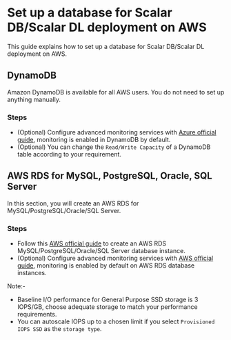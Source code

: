 # Set up a database for Scalar DB/Scalar DL deployment on AWS

This guide explains how to set up a database for Scalar DB/Scalar DL deployment on AWS.

## DynamoDB

Amazon DynamoDB is available for all AWS users. You do not need to set up anything manually.

### Steps

* (Optional) Configure advanced monitoring services with [Azure official guide](https://docs.aws.amazon.com/amazondynamodb/latest/developerguide/monitoring-automated-manual.html), monitoring is enabled in DynamoDB by default.
* (Optional) You can change the `Read/Write Capacity` of a DynamoDB table according to your requirement.

## AWS RDS for MySQL, PostgreSQL, Oracle, SQL Server

In this section, you will create an AWS RDS for MySQL/PostgreSQL/Oracle/SQL Server.

### Steps

* Follow this [AWS official guide](https://docs.aws.amazon.com/AmazonRDS/latest/UserGuide/USER_CreateDBInstance.html) to create an AWS RDS MySQL/PostgreSQL/Oracle/SQL Server database instance.
* (Optional) Configure advanced monitoring services with [AWS official guide](https://docs.aws.amazon.com/AmazonRDS/latest/UserGuide/CHAP_Monitoring.html), monitoring is enabled by default on AWS RDS database instances.

Note:-
* Baseline I/O performance for General Purpose SSD storage is 3 IOPS/GB, choose adequate storage to match your performance requirements.
* You can autoscale IOPS up to a chosen limit if you select `Provisioned IOPS SSD` as the `storage type`.


